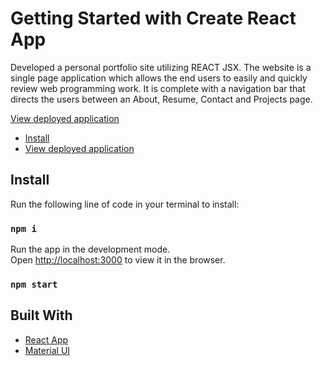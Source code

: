 # Getting Started with Create React App

Developed a personal portfolio site utilizing REACT JSX. The website is a single page application which allows the end users to easily and quickly review web programming work. It is complete with a navigation bar that directs the users between an About, Resume, Contact and Projects page. 

[View deployed application](https://silly-poincare-8c0f1e.netlify-app)

- [Install](https://github.com/facebook/create-react-app)
- [View deployed application](https://github.com/facebook/create-react-app)

## Install

Run the following line of code in your terminal to install:

### `npm i`

Run the app in the development mode.\
Open [http://localhost:3000](http://localhost:3000) to view it in the browser.

### `npm start`

## Built With

- [React App](https://facebook.github.io/create-react-app/docs/getting-started)
- [Material UI](https://mui.com/)